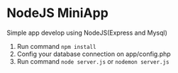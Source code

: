 # NodeJS MiniApp
 Simple app develop using NodeJS(Express and Mysql)
1. Run command `npm install`
2. Config your database connection on app/config.php
3. Run command `node server.js` or `nodemon server.js`
